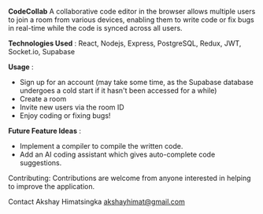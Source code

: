 **CodeCollab**
A collaborative code editor in the browser allows multiple users to join a room from various devices, enabling them to write code or fix bugs in real-time while the code is synced across all users.

**Technologies Used** :
React, Nodejs, Express, PostgreSQL, Redux, JWT, Socket.io, Supabase

**Usage** :
* Sign up for an account (may take some time, as the Supabase database undergoes a cold start if it hasn't been accessed for a while)
* Create a room
* Invite new users via the room ID
* Enjoy coding or fixing bugs!

**Future Feature Ideas** :
* Implement a compiler to compile the written code.
* Add an AI coding assistant which gives auto-complete code suggestions.

Contributing: Contributions are welcome from anyone interested in helping to improve the application.

Contact Akshay Himatsingka
akshayhimat@gmail.com

